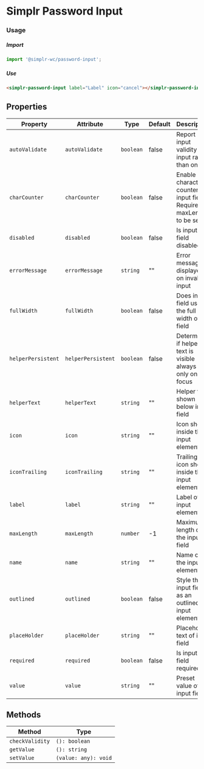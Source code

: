 # Simplr Password Input

### Usage

##### Import
```js
import '@simplr-wc/password-input';
```

##### Use
```html
<simplr-password-input label="Label" icon="cancel"></simplr-password-input>
```

## Properties

| Property                  | Attribute          | Type                                             | Default | Description                                      |
|---------------------------|--------------------|--------------------------------------------------|---------|--------------------------------------------------|
| `autoValidate`            | `autoValidate`     | `boolean`                                        | false   | Report input validity on input rather than on blur |
| `charCounter`             | `charCounter`      | `boolean`                                        | false   | Enable character counter of input field (! Required maxLength to be set !) |
| `disabled`                | `disabled`         | `boolean`                                        | false   | Is input field disabled                          |
| `errorMessage`            | `errorMessage`     | `string`                                         | ""      | Error message displayed on invalid input         |
| `fullWidth`               | `fullWidth`        | `boolean`                                        | false   | Does input field use the full width of the field |
| `helperPersistent`        | `helperPersistent` | `boolean`                                        | false   | Determines if helper text is visible always or only on focus |
| `helperText`              | `helperText`       | `string`                                         | ""      | Helper text shown below input field              |
| `icon`                    | `icon`             | `string`                                         | ""      | Icon shown inside the input element              |
| `iconTrailing`            | `iconTrailing`     | `string`                                         | ""      | Trailing icon shown inside the input element     |
| `label`                   | `label`            | `string`                                         | ""      | Label of the input element                       |
| `maxLength`               | `maxLength`        | `number`                                         | -1      | Maximum length of the input field                |
| `name`                    | `name`             | `string`                                         | ""      | Name of the input element                        |
| `outlined`                | `outlined`         | `boolean`                                        | false   | Style the input field as an outlined input element |
| `placeHolder`             | `placeHolder`      | `string`                                         | ""      | Placeholder text of input field                  |
| `required`                | `required`         | `boolean`                                        | false   | Is input field required                          |
| `value`                   | `value`            | `string`                                         | ""      | Preset value of the input field                  |

## Methods

| Method          | Type                 |
|-----------------|----------------------|
| `checkValidity` | `(): boolean`        |
| `getValue`      | `(): string`         |
| `setValue`      | `(value: any): void` |
